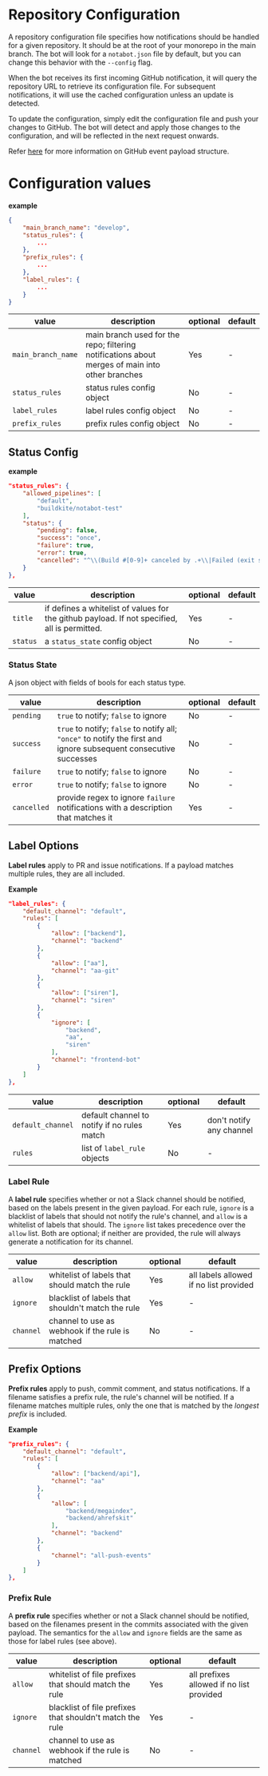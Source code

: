 # Repository Configuration

A repository configuration file specifies how notifications should be handled for a given repository. It should be at the root of your monorepo in the main branch. The bot will look for a `notabot.json` file by default, but you can change this behavior with the `--config` flag.

When the bot receives its first incoming GitHub notification, it will query the repository URL to retrieve its configuration file. For subsequent notifications, it will use the cached configuration unless an update is detected.

To update the configuration, simply edit the configuration file and push your changes to GitHub. The bot will detect and apply those changes to the configuration, and will be reflected in the next request onwards.

Refer [here](https://docs.github.com/en/free-pro-team@latest/developers/webhooks-and-events/webhook-events-and-payloads) for more information on GitHub event payload structure.

# Configuration values

**example**
```json
{
    "main_branch_name": "develop",
    "status_rules": {
        ...
    },
    "prefix_rules": {
        ...
    },
    "label_rules": {
        ...
    }
}
```

| value | description | optional | default |
|-|-|-|-|
| `main_branch_name` | main branch used for the repo; filtering notifications about merges of main into other branches | Yes | - |
| `status_rules` | status rules config object | No | - |
| `label_rules` | label rules config object | No | - |
| `prefix_rules` | prefix rules config object | No | - |

## Status Config

**example**
```json
"status_rules": {
    "allowed_pipelines": [
        "default",
        "buildkite/notabot-test"
    ],
    "status": {
        "pending": false,
        "success": "once",
        "failure": true,
        "error": true,
        "cancelled": "^\\(Build #[0-9]+ canceled by .+\\|Failed (exit status 255)\\)$"
    }
},
```

| value | description | optional | default |
|-|-|-|-|
| `title` | if defines a whitelist of values for the github payload. If not specified, all is permitted. | Yes | - |
| `status` | a `status_state` config object | No | - |

### Status State

A json object with fields of bools for each status type.

| value | description | optional | default |
|-|-|-|-|
| `pending` | `true` to notify; `false` to ignore | No | - |
| `success` | `true` to notify; `false` to notify all; `"once"` to notify the first and ignore subsequent consecutive successes| No | - |
| `failure` | `true` to notify; `false` to ignore | No | - |
| `error` | `true` to notify; `false` to ignore | No | - |
| `cancelled` | provide regex to ignore `failure` notifications with a description that matches it | Yes | - |


## Label Options

**Label rules** apply to PR and issue notifications. If a payload matches multiple rules, they are all included.

**Example**
```json
"label_rules": {
    "default_channel": "default",
    "rules": [
        {
            "allow": ["backend"],
            "channel": "backend"
        },
        {
            "allow": ["aa"],
            "channel": "aa-git"
        },
        {
            "allow": ["siren"],
            "channel": "siren"
        },
        {
            "ignore": [
                "backend",
                "aa",
                "siren"
            ],
            "channel": "frontend-bot"
        }
    ]
},
```

| value | description | optional | default |
|-|-|-|-|
| `default_channel` | default channel to notify if no rules match | Yes | don't notify any channel |
| `rules` | list of `label_rule` objects | No | - |

### Label Rule

A **label rule** specifies whether or not a Slack channel should be notified, based on the labels present in the given payload. For each rule, `ignore` is a blacklist of labels that should not notify the rule's channel, and `allow` is a whitelist of labels that should. The `ignore` list takes precedence over the `allow` list. Both are optional; if neither are provided, the rule will always generate a notification for its channel.

| value | description | optional | default |
|-|-|-|-|
| `allow` | whitelist of labels that should match the rule | Yes | all labels allowed if no list provided |
| `ignore` | blacklist of labels that shouldn't match the rule | Yes | - |
| `channel` | channel to use as webhook if the rule is matched | No | - |

## Prefix Options

**Prefix rules** apply to push, commit comment, and status notifications. If a filename satisfies a prefix rule, the rule's channel will be notified. If a filename matches multiple rules, only the one that is matched by the *longest prefix* is included.

**Example**
```json
"prefix_rules": {
    "default_channel": "default",
    "rules": [
        {
            "allow": ["backend/api"],
            "channel": "aa"
        },
        {
            "allow": [
                "backend/megaindex",
                "backend/ahrefskit"
            ],
            "channel": "backend"
        },
        {
            "channel": "all-push-events"
        }
    ]
},
```

### Prefix Rule

A **prefix rule** specifies whether or not a Slack channel should be notified, based on the filenames present in the commits associated with the given payload. The semantics for the `allow` and `ignore` fields are the same as those for label rules (see above).

| value | description | optional | default |
|-|-|-|-|
| `allow` | whitelist of file prefixes that should match the rule | Yes | all prefixes allowed if no list provided |
| `ignore` | blacklist of file prefixes that shouldn't match the rule | Yes | - |
| `channel` | channel to use as webhook if the rule is matched | No | - |
